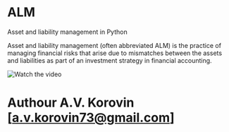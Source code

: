 # ALM
Asset and liability management in Python

Asset and liability management (often abbreviated ALM) is the practice of managing financial risks that arise due to mismatches between the assets and liabilities as part of an investment strategy in financial accounting.

![Watch the video](2020-12-09%2017-27-44.gif)

# Authour A.V. Korovin [a.v.korovin73@gmail.com]

